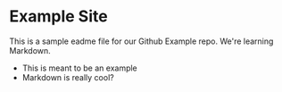 # Example Site


This is a sample eadme file for our Github Example repo. We're learning Markdown.

* This is meant to be an example
* Markdown is really cool?
